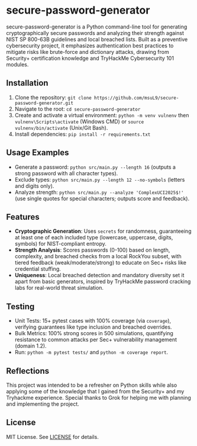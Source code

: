 # secure-password-generator

secure-password-generator is a Python command-line tool for generating cryptographically secure passwords and analyzing their strength against NIST SP 800-63B guidelines and local breached lists. Built as a preventive cybersecurity project, it emphasizes authentication best practices to mitigate risks like brute-force and dictionary attacks, drawing from Security+ certification knowledge and TryHackMe Cybersecurity 101 modules.

## Installation

1. Clone the repository: `git clone https://github.com/msuL9/secure-password-generator.git`
2. Navigate to the root: `cd secure-password-generator`
3. Create and activate a virtual environment: `python -m venv vulnenv` then `vulnenv\Scripts\activate` (Windows CMD) or `source vulnenv/bin/activate` (Unix/Git Bash).
4. Install dependencies: `pip install -r requirements.txt`

## Usage Examples

- Generate a password: `python src/main.py --length 16` (outputs a strong password with all character types).
- Exclude types: `python src/main.py --length 12 --no-symbols` (letters and digits only).
- Analyze strength: `python src/main.py --analyze 'ComplexUCI2025$!'` (use single quotes for special characters; outputs score and feedback).

## Features

- **Cryptographic Generation**: Uses `secrets` for randomness, guaranteeing at least one of each included type (lowercase, uppercase, digits, symbols) for NIST-compliant entropy.
- **Strength Analysis**: Scores passwords (0-100) based on length, complexity, and breached checks from a local RockYou subset, with tiered feedback (weak/moderate/strong) to educate on Sec+ risks like credential stuffing.
- **Uniqueness**: Local breached detection and mandatory diversity set it apart from basic generators, inspired by TryHackMe password cracking labs for real-world threat simulation.

## Testing

- Unit Tests: 15+ pytest cases with 100% coverage (via `coverage`), verifying guarantees like type inclusion and breached overrides.
- Bulk Metrics: 100% strong scores in 500 simulations, quantifying resistance to common attacks per Sec+ vulnerability management (domain 1.2).
- Run: `python -m pytest tests/` and `python -m coverage report`.

## Reflections

This project was intended to be a refresher on Python skills while also applying some of the knowledge that I gained from the Security+ and my Tryhackme experience.  Special thanks to Grok for helping me with planning and implementing the project.

## License

MIT License. See [LICENSE](LICENSE) for details.
